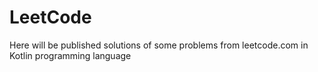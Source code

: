 # LeetCode
Here will be published solutions of some problems from leetcode.com in Kotlin programming language
